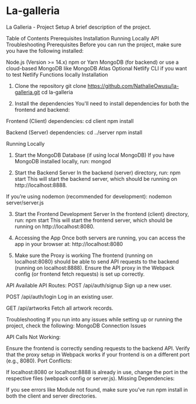 # La-galleria
La Galleria - Project Setup
A brief description of the project.

Table of Contents
Prerequisites
Installation
Running Locally
API
Troubleshooting
Prerequisites
Before you can run the project, make sure you have the following installed:

Node.js (Version >= 14.x)
npm or Yarn
MongoDB (for backend) or use a cloud-based MongoDB like MongoDB Atlas
Optional
Netlify CLI if you want to test Netlify Functions locally
Installation

1. Clone the repository
git clone https://github.com/NathalieOwusu/la-galleria.git
cd la-galleria

2. Install the dependencies
You'll need to install dependencies for both the frontend and backend:

Frontend (Client) dependencies:
cd client
npm install

Backend (Server) dependencies:
cd ../server
npm install

Running Locally
1. Start the MongoDB Database (if using local MongoDB)
If you have MongoDB installed locally, run:
mongod


2. Start the Backend Server
In the backend (server) directory, run:
npm start
This will start the backend server, which should be running on http://localhost:8888.

If you’re using nodemon (recommended for development):
nodemon server/server.js

3. Start the Frontend Development Server
In the frontend (client) directory, run:
npm start
This will start the frontend server, which should be running on http://localhost:8080.

4. Accessing the App
Once both servers are running, you can access the app in your browser at:
http://localhost:8080

5. Make sure the Proxy is working
The frontend (running on localhost:8080) should be able to send API requests to the backend (running on localhost:8888). Ensure the API proxy in the Webpack config (or frontend fetch requests) is set up correctly.

API
Available API Routes:
POST /api/auth/signup
Sign up a new user.

POST /api/auth/login
Log in an existing user.

GET /api/artworks
Fetch all artwork records.

Troubleshooting
If you run into any issues while setting up or running the project, check the following:
MongoDB Connection Issues

API Calls Not Working:

Ensure the frontend is correctly sending requests to the backend API.
Verify that the proxy setup in Webpack works if your frontend is on a different port (e.g., 8080).
Port Conflicts:

If localhost:8080 or localhost:8888 is already in use, change the port in the respective files (webpack config or server.js).
Missing Dependencies:

If you see errors like Module not found, make sure you’ve run npm install in both the client and server directories.
